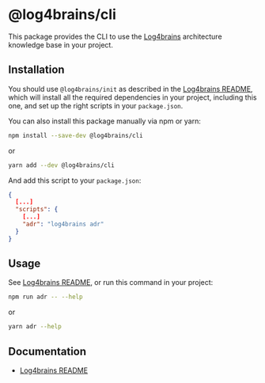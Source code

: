 # @log4brains/cli

This package provides the CLI to use the [Log4brains](https://github.com/thomvaill/log4brains) architecture knowledge base in your project.

## Installation

You should use `@log4brains/init` as described in the [Log4brains README](https://github.com/thomvaill/log4brains/blob/master/README.md), which will install all the required dependencies in your project, including this one, and set up the right scripts in your `package.json`.

You can also install this package manually via npm or yarn:

```bash
npm install --save-dev @log4brains/cli
```

or

```bash
yarn add --dev @log4brains/cli
```

And add this script to your `package.json`:

```json
{
  [...]
  "scripts": {
    [...]
    "adr": "log4brains adr"
  }
}
```

## Usage

See [Log4brains README](https://github.com/thomvaill/log4brains/blob/master/README.md), or run this command in your project:

```bash
npm run adr -- --help
```

or

```bash
yarn adr --help
```

## Documentation

- [Log4brains README](https://github.com/thomvaill/log4brains/blob/master/README.md)
